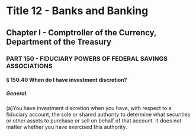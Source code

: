 
# Title 12 - Banks and Banking
## Chapter I - Comptroller of the Currency, Department of the Treasury
### PART 150 - FIDUCIARY POWERS OF FEDERAL SAVINGS ASSOCIATIONS
#### § 150.40 When do I have investment discretion?
##### General.

(a)You have investment discretion when you have, with respect to a fiduciary account, the sole or shared authority to determine what securities or other assets to purchase or sell on behalf of that account. It does not matter whether you have exercised this authority.

